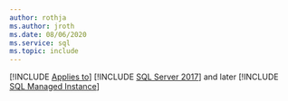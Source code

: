 ```yaml
---
author: rothja
ms.author: jroth
ms.date: 08/06/2020
ms.service: sql
ms.topic: include
---
```


[!INCLUDE [Applies to](../../includes/applies-md.md)] [!INCLUDE [SQL Server 2017](_ss2017.md)] and later [!INCLUDE [SQL Managed Instance](../../includes/applies-to-version/_asmi.md)]
